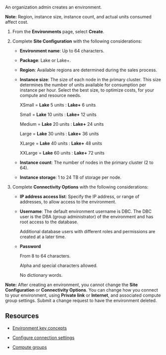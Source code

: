 
An organization admin creates an environment.

**Note:** Region, instance size, instance count, and actual units consumed affect cost.

1.  From the **Environments** page, select **Create**.

1.  Complete **Site Configuration** with the following considerations:

    -   **Environment name**: Up to 64 characters.

    -   **Package**: Lake or Lake+.

    -   **Region**: Available regions are determined during the sales process.

    -   **Instance size**: The size of each node in the primary cluster. This size determines the number of units available for consumption per instance per hour. Select the best size, to optimize costs, for your compute and resource needs.

        XSmall = **Lake** 5 units : **Lake+** 6 units

        Small = **Lake** 10 units : **Lake+** 12 units

        Medium = **Lake** 20 units : **Lake+** 24 units

        Large = **Lake** 30 units : **Lake+** 36 units

        XLarge = **Lake** 40 units : **Lake+** 48 units

        XXLarge = **Lake** 60 units : **Lake+** 72 units

    -   **Instance count**: The number of nodes in the primary cluster (2 to 64).

    -   **Instance storage**: 1 to 24 TB of storage per node.

1.  Complete **Connectivity Options** with the following considerations:

    -   **IP address access list**: Specify the IP address, or range of addresses, to allow access to the environment.

    -   **Username**: The default environment username is DBC. The DBC user is the DBA (group administrator) of the environment and has root access to the database.

        Additional database users with different roles and permissions are created at a later time.

    -   **Password**

        From 8 to 64 characters.

        Alpha and special characters allowed.

        No dictionary words.


**Note:** After creating an environment, you cannot change the **Site Configuration** or **Connectivity Options**. You can change how you connect to your environment, using **Private link** or **Internet**, and associated compute group settings. Submit a change request to have the environment deleted.

## Resources


-   [Environment key concepts](nmr1658424425362.md)

-   [Configure connection settings](laq1640280582810.md)

-   [Compute groups](mqu1640280532737.md)


